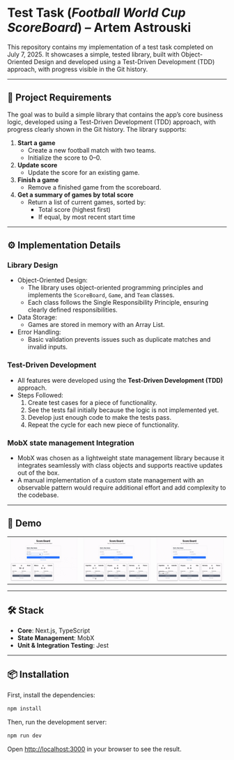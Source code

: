 # Test Task (_Football World Cup ScoreBoard_) – Artem Astrouski

This repository contains my implementation of a test task completed on July 7, 2025. It showcases a simple, tested
library, built with Object-Oriented Design and developed using a Test-Driven Development (TDD) approach, with
progress visible in the Git history.

---

## 📝 Project Requirements

The goal was to build a simple library that contains the app’s core business logic, developed using a Test-Driven
Development (TDD) approach, with progress clearly shown in the Git history. The library supports:

1. **Start a game**
    - Create a new football match with two teams.
    - Initialize the score to 0–0.
2. **Update score**
    - Update the score for an existing game.
3. **Finish a game**
    - Remove a finished game from the scoreboard.
4. **Get a summary of games by total score**
    - Return a list of current games, sorted by:
        - Total score (highest first)
        - If equal, by most recent start time

---

## ⚙️ Implementation Details

### Library Design

- Object-Oriented Design:
    - The library uses object-oriented programming principles and implements the `ScoreBoard`, `Game`, and `Team` classes.
    - Each class follows the Single Responsibility Principle, ensuring clearly defined responsibilities.
- Data Storage:
    - Games are stored in memory with an Array List.
- Error Handling:
    - Basic validation prevents issues such as duplicate matches and invalid inputs.

### Test-Driven Development

- All features were developed using the **Test-Driven Development (TDD)** approach.
- Steps Followed:
    1. Create test cases for a piece of functionality.
    2. See the tests fail initially because the logic is not implemented yet.
    3. Develop just enough code to make the tests pass.
    4. Repeat the cycle for each new piece of functionality.

### MobX state management Integration

- MobX was chosen as a lightweight state management library because it integrates seamlessly with class
  objects and supports reactive updates out of the box.
- A manual implementation of a custom state management with an observable pattern would require additional effort and add
  complexity to the codebase.

---

## 🎥 Demo

<table>
  <tr>
    <td><img src="assets/gif/new-game-start-and-score-update.gif" alt="Registration flow" width="550"/></td>
    <td><img src="./assets/gif/item-removal.gif" alt="Add Todo and Logout flows" width="550"/></td>
    <td><img src="assets/gif/score-display.gif" alt="Login flow" width="550"/></td>
  </tr>
</table>

---

## 🛠️ Stack

- **Core**: Next.js, TypeScript
- **State Management**: MobX
- **Unit & Integration Testing**: Jest

---

## 📦 Installation

First, install the dependencies:

```bash
npm install
```

Then, run the development server:

```bash
npm run dev
```

Open [http://localhost:3000](http://localhost:3000) in your browser to see the result.
